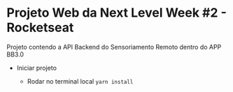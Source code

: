 # Projeto Web da Next Level Week #2 - Rocketseat

Projeto contendo a API Backend do Sensoriamento Remoto dentro do APP BB3.0

- Iniciar projeto

  - Rodar no terminal local
    `yarn install`
